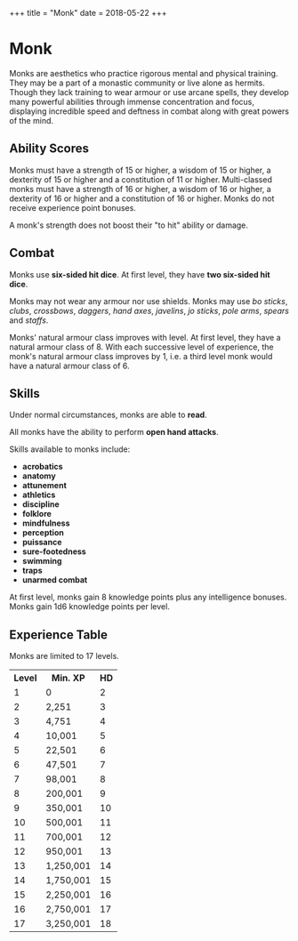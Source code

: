 +++
title = "Monk"
date = 2018-05-22
+++

# Monk

Monks are aesthetics who practice rigorous mental and physical training.
They may be a part of a monastic community or live alone as hermits.
Though they lack training to wear armour or use arcane spells, they develop many powerful abilities through immense concentration and focus, displaying incredible speed and deftness in combat along with great powers of the mind.

## Ability Scores

Monks must have a strength of 15 or higher, a wisdom of 15 or higher, a dexterity of 15 or higher and a constitution of 11 or higher.
Multi-classed monks must have a strength of 16 or higher, a wisdom of 16 or higher, a dexterity of 16 or higher and a constitution of 16 or higher.
Monks do not receive experience point bonuses.

A monk's strength does not boost their "to hit" ability or damage.

## Combat

Monks use **six-sided hit dice**.
At first level, they have **two six-sided hit dice**.

Monks may not wear any armour nor use shields.
Monks may use *bo sticks*, *clubs*, *crossbows*, *daggers*, *hand axes*, *javelins*, *jo sticks*, *pole arms*, *spears* and *staffs*.

Monks' natural armour class improves with level.
At first level, they have a natural armour class of 8.
With each successive level of experience, the monk's natural armour class improves by 1, i.e. a third level monk would have a natural armour class of 6.

## Skills

Under normal circumstances, monks are able to **read**.

All monks have the ability to perform **open hand attacks**.

Skills available to monks include:
* **acrobatics**
* **anatomy**
* **attunement**
* **athletics**
* **discipline**
* **folklore**
* **mindfulness**
* **perception**
* **puissance**
* **sure-footedness**
* **swimming**
* **traps**
* **unarmed combat**

At first level, monks gain 8 knowledge points plus any intelligence bonuses.
Monks gain 1d6 knowledge points per level.

## Experience Table

Monks are limited to 17 levels.

<table>
<tr><th>Level</th><th>Min. XP</th><th>HD</th></tr>
<tr><td>1</td><td>0</td><td>2</td></tr>
<tr><td>2</td><td>2,251</td><td>3</td></tr>
<tr><td>3</td><td>4,751</td><td>4</td></tr>
<tr><td>4</td><td>10,001</td><td>5</td></tr>
<tr><td>5</td><td>22,501</td><td>6</td></tr>
<tr><td>6</td><td>47,501</td><td>7</td></tr>
<tr><td>7</td><td>98,001</td><td>8</td></tr>
<tr><td>8</td><td>200,001</td><td>9</td></tr>
<tr><td>9</td><td>350,001</td><td>10</td></tr>
<tr><td>10</td><td>500,001</td><td>11</td></tr>
<tr><td>11</td><td>700,001</td><td>12</td></tr>
<tr><td>12</td><td>950,001</td><td>13</td></tr>
<tr><td>13</td><td>1,250,001</td><td>14</td></tr>
<tr><td>14</td><td>1,750,001</td><td>15</td></tr>
<tr><td>15</td><td>2,250,001</td><td>16</td></tr>
<tr><td>16</td><td>2,750,001</td><td>17</td></tr>
<tr><td>17</td><td>3,250,001</td><td>18</td></tr>
</table>

